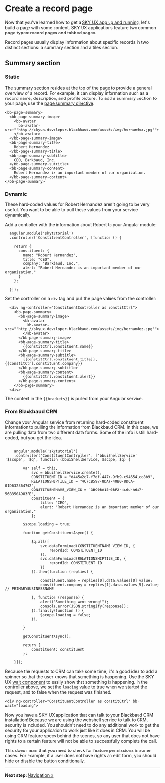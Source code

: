 # Create a record page

<p>Now that you've learned how to get a <a href="../start-a-project">SKY UX app up and running</a>, let's build a page with some content. SKY UX applications feature two common page types: record pages and tabbed pages.</p>

<p>Record pages usually display information about specific records in two distinct sections: a summary section and a tiles section.</p>

## Summary section

### Static

<p>The summary section resides at the top of the page to provide a general overview of a record. For example, it can display information such as a record name, description, and profile picture. To add a summary section to your page, use the <a href="http://skyux.developer.blackbaud.com/components/pagesummary">page summary directive</a>. </p>

<pre><code class="language-markup">&lt;bb-page-summary>
  &lt;bb-page-summary-image>
    &lt;bb-avatar
      bb-avatar-src="'http://skyux.developer.blackbaud.com/assets/img/hernandez.jpg'">
    &lt;/bb-avatar>
  &lt;/bb-page-summary-image>
  &lt;bb-page-summary-title>
    Robert Hernandez
  &lt;/bb-page-summary-title>
  &lt;bb-page-summary-subtitle>
    CEO, Barkbaud, Inc.
  &lt;/bb-page-summary-subtitle>
  &lt;bb-page-summary-content>
    Robert Hernandez is an important member of our organization.
  &lt;/bb-page-summary-content>
&lt;/bb-page-summary>
</code></pre>

### Dynamic

These hard-coded values for Robert Hernandez aren't going to be very useful. You want to be able to pull these values from your service dynamically.

Add a controller with the information about Robert to your Angular module:

<pre><code>  angular.module('skytutorial')
  .controller('ConstituentController', [function () {

    return {
      constituent: {
        name: "Robert Hernandez",
        title: "CEO",
        company: "Barkbaud, Inc.",
        alert: "Robert Hernandez is an important member of our organization."
      }
    };

  }]);</code></pre>

Set the controller on a `div` tag and pull the page values from the controller:

<pre><code>  &lt;div ng-controller="ConstituentController as constitCtrl">
    &lt;bb-page-summary>
      &lt;bb-page-summary-image>
        &lt;bb-avatar
          bb-avatar-src="'http://skyux.developer.blackbaud.com/assets/img/hernandez.jpg'">
        &lt;/bb-avatar>
      &lt;/bb-page-summary-image>
      &lt;bb-page-summary-title>
        {{constitCtrl.constituent.name}}
      &lt;/bb-page-summary-title>
      &lt;bb-page-summary-subtitle>
        {{constitCtrl.constituent.title}}, {{constitCtrl.constituent.company}}
      &lt;/bb-page-summary-subtitle>
      &lt;bb-page-summary-content>
        {{constitCtrl.constituent.alert}}
      &lt;/bb-page-summary-content>
    &lt;/bb-page-summary>
  &lt;div></code></pre>

The content in the `{{brackets}}` is pulled from your Angular service.

### From Blackbaud CRM

Change your Angular service from returning hard-coded constituent information to pulling the information from Blackbaud CRM. In this case, we are pulling data from two different data forms. Some of the info is still hard-coded, but you get the idea.

<pre><code>
    angular.module('skytutorial')
    .controller('ConstituentController', ['bbuiShellService', '$scope', '$q', function (bbuiShellService, $scope, $q) {

        var self = this,
            svc = bbuiShellService.create(),
            CONSTITUENT_ID = "d445a2c7-f7df-447c-9fb9-c946541cc8b9",
            RELATIONSHIPTILE_ID = "4C7CB597-8DAF-40B0-8DCA-01D632364702",
            CONSTITUENTNAME_VIEW_ID = "3BC0BA15-6BF2-4c6d-A687-56B350A983FE",
            constituent = {
                title: "CEO",
                alert: "Robert Hernandez is an important member of our organization."
            };

        $scope.loading = true;

        function getConstituentAsync() {

            $q.all([
                svc.dataFormLoad(CONSTITUENTNAME_VIEW_ID, {
                    recordId: CONSTITUENT_ID
                }),
                svc.dataFormLoad(RELATIONSHIPTILE_ID, {
                    recordId: CONSTITUENT_ID
                })
            ]).then(function (replies) {

                constituent.name = replies[0].data.values[0].value;
                constituent.company = replies[1].data.values[5].value; // PRIMARYBUSINESSNAME

            }, function (response) {
                alert("Something went wrong!");
                console.error(JSON.stringify(response));
            }).finally(function () {
                $scope.loading = false;
            });

        }

        getConstituentAsync();

        return {
            constituent: constituent
        };

    }]);
</code></pre>

Because the requests to CRM can take some time, it's a good idea to add a spinner so that the user knows that something is happening. Use the SKY UX [wait component](http://skyux.developer.blackbaud.com/components/wait/) to easily show that something is happening. In the controller above, we set the `loading` value to true when we started the request, and to false when the request was finished.

`<div ng-controller="ConstituentController as constitCtrl" bb-wait="loading">`

Now you have a SKY UX application that can talk to your Blackbaud CRM installation! Because we are using the webshell service to talk to CRM, security is included. You shouldn't need to do any additional work to get the security for your application to work just like it does in CRM. You will be using CRM feature specs behind the scenes, so any user that does not have rights to a certain feature will not be able to successfully complete the call.

This does mean that you need to check for feature permissions in some cases. For example, if a user does not have rights an edit form, you should hide or disable the button conditionally.

<hr>

<p><strong>Next step:</strong> <a href="#!/guide/navigation">Navigation »</a></p>
